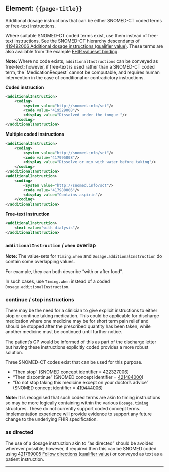 ## Element: `{{page-title}}`

Additional dosage instructions that can be either SNOMED-CT coded terms or free-text instructions.

Where suitable SNOMED-CT coded terms exist, use them instead of free-text instructions. See the SNOMED-CT hierarchy descendants of [419492006 Additional dosage instructions (qualifier value)](https://termbrowser.nhs.uk/?perspective=full&conceptId1=419492006&edition=uk-edition). These terms are also available from the example [FHIR valueset binding](http://hl7.org/fhir/stu3/valueset-additional-instruction-codes.html).

<div class="nhsd-a-box nhsd-a-box--bg-light-blue nhsd-!t-margin-bottom-6 nhsd-t-body">
    <strong>Note:</strong> Where no code exists, <code>additionalInstructions</code> can be conveyed as free-text; however, if free-text is used rather than a SNOMED-CT coded term, the `MedicationRequest` cannot be computable, and requires human intervention in the case of conditional or contradictory instructions.
</div>

**Coded instruction**
```xml
<additionalInstruction>
    <coding> 
        <system value="http://snomed.info/sct"/> 
        <code value="419529008"/> 
        <display value="Dissolved under the tongue "/> 
    </coding>
</additionalInstruction>
```

**Multiple coded instructions**

```xml
<additionalInstruction>
    <coding> 
        <system value="http://snomed.info/sct"/> 
        <code value="417995008"/> 
        <display value="Dissolve or mix with water before taking"/> 
    </coding>
</additionalInstruction>
<additionalInstruction>
    <coding> 
        <system value="http://snomed.info/sct"/> 
        <code value="417980006"/> 
        <display value="Contains aspirin"/> 
    </coding>
</additionalInstruction>
```

**Free-text instruction**

```xml
<additionalInstruction>
    <text value="with dialysis"/>
</additionalInstruction>
```

### `additionalInstruction` / `when` overlap

<div class="nhsd-a-box nhsd-a-box--bg-light-blue nhsd-!t-margin-bottom-6 nhsd-t-body">
    <strong>Note:</strong> The value-sets for <code>Timing.when</code> and <code>Dosage.additionalInstruction</code> do contain some overlapping values.
</div>

For example, they can both describe “with or after food”. 

In such cases, use `Timing.when` instead of a coded `Dosage.additionalInstruction`.


### continue / stop instructions

There may be the need for a clinician to give explicit instructions to either stop or continue taking medication. This could be applicable for discharge medication where one medicine may be for short term pain relief and should be stopped after the prescribed quantity has been taken, while another medicine must be continued until further notice. 

The patient’s GP would be informed of this as part of the discharge letter but having these instructions explicitly coded provides a more robust solution.

Three SNOMED-CT codes exist that can be used for this purpose.

- “Then stop” (SNOMED concept identifier = [422327006](https://termbrowser.nhs.uk/?perspective=full&conceptId1=422327006&edition=uk-edition))
- “Then discontinue” (SNOMED concept identifier = [421484000](https://termbrowser.nhs.uk/?perspective=full&conceptId1=421484000&edition=uk-edition))
- “Do not stop taking this medicine except on your doctor’s advice” (SNOMED concept identifier = [419444006](https://termbrowser.nhs.uk/?perspective=full&conceptId1=419444006&edition=uk-edition))

<div class="nhsd-a-box nhsd-a-box--bg-light-blue nhsd-!t-margin-bottom-6 nhsd-t-body">
    <strong>Note:</strong> It is recognised that such coded terms are akin to timing instructions so may be more logically containing within the various <code>Dosage.timing</code> structures. These do not currently support coded concept terms. Implementation experience will provide evidence to support any future change to the underlying FHIR specification.
</div>


### as directed

The use of a dosage instruction akin to “as directed” should be avoided wherever possible; however, if required then this can be SNOMED coded using [421769005 Follow directions (qualifier value)](https://termbrowser.nhs.uk/?perspective=full&conceptId1=421769005&edition=uk-edition) or conveyed as text as a patient instruction.

---